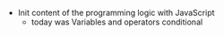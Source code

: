 - Init content of the programming logic with JavaScript
  - today was Variables and operators conditional
 
